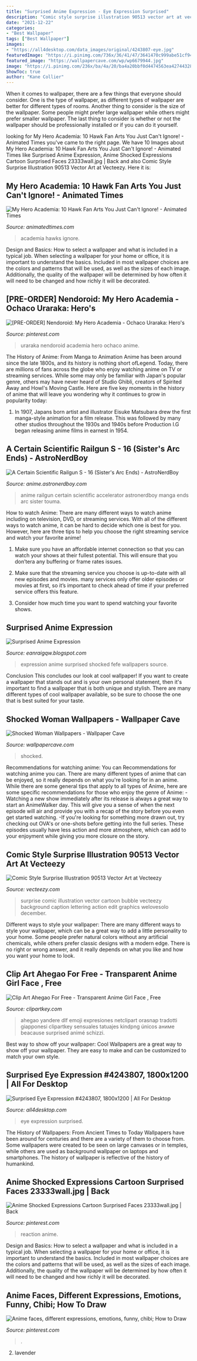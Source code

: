 ```yaml
---
title: "Surprised Anime Expression - Eye Expression Surprised"
description: "Comic style surprise illustration 90513 vector art at vecteezy"
date: "2021-12-22"
categories:
- "Best Wallpaper"
tags: ["Best Wallpaper"]
images:
- "https://all4desktop.com/data_images/original/4243807-eye.jpg"
featuredImage: "https://i.pinimg.com/736x/36/41/47/3641470c999abe51cf940d2e4c8e4879.jpg"
featured_image: "https://wallpapercave.com/wp/wp6679944.jpg"
image: "https://i.pinimg.com/236x/ba/4a/20/ba4a20bbf0d4474563ea42744328f2bb.jpg"
ShowToc: true
author: "Kane Collier"
---
```



When it comes to wallpaper, there are a few things that everyone should consider. One is the type of wallpaper, as different types of wallpaper are better for different types of rooms. Another thing to consider is the size of the wallpaper. Some people might prefer large wallpaper while others might prefer smaller wallpaper. The last thing to consider is whether or not the wallpaper should be professionally installed or if you can do it yourself.

	

		
looking for My Hero Academia: 10 Hawk Fan Arts You Just Can&#039;t Ignore! - Animated Times you've came to the right page. We have 10 Images about My Hero Academia: 10 Hawk Fan Arts You Just Can&#039;t Ignore! - Animated Times like Surprised Anime Expression, Anime Shocked Expressions Cartoon Surprised Faces 23333wall.jpg | Back and also Comic Style Surprise Illustration 90513 Vector Art at Vecteezy. Here it is:
		
    
## My Hero Academia: 10 Hawk Fan Arts You Just Can&#039;t Ignore! - Animated Times

<img loading=lazy src="https://www.animatedtimes.com/wp-content/uploads/2020/10/Hawks-Fanart-My-Hero-Academia-snowmiya-722x1024.jpg" onerror="this.onerror=null;this.src='https://tse2.mm.bing.net/th?id=OIP.gdWVxpZFMgBaqrrIH3QpkQHaKg&amp;pid=15.1';" alt="My Hero Academia: 10 Hawk Fan Arts You Just Can&#039;t Ignore! - Animated Times">

_Source: animatedtimes.com_

>academia hawks ignore. 

	

Design and Basics: How to select a wallpaper and what is included in a typical job.
When selecting a wallpaper for your home or office, it is important to understand the basics. Included in most wallpaper choices are the colors and patterns that will be used, as well as the sizes of each image. Additionally, the quality of the wallpaper will be determined by how often it will need to be changed and how richly it will be decorated.

    
## [PRE-ORDER] Nendoroid: My Hero Academia - Ochaco Uraraka: Hero&#039;s

<img loading=lazy src="https://i.pinimg.com/736x/36/41/47/3641470c999abe51cf940d2e4c8e4879.jpg" onerror="this.onerror=null;this.src='https://tse4.mm.bing.net/th?id=OIP.lNpP7EjS9sa49_DJgUzhwQHaJ4&amp;pid=15.1';" alt="[PRE-ORDER] Nendoroid: My Hero Academia - Ochaco Uraraka: Hero&#039;s">

_Source: pinterest.com_

>uraraka nendoroid academia hero ochaco anime. 

	

The History of Anime: From Manga to Animation
Anime has been around since the late 1800s, and its history is nothing short ofLegend. Today, there are millions of fans across the globe who enjoy watching anime on TV or streaming services. While some may only be familiar with Japan's popular genre, others may have never heard of Studio Ghibli, creators of Spirited Away and Howl's Moving Castle. Here are five key moments in the history of anime that will leave you wondering why it continues to grow in popularity today:
1) In 1907, Japans born artist and illustrator Eisuke Matsubara drew the first manga-style animation for a film release. This was followed by many other studios throughout the 1930s and 1940s before Production I.G began releasing anime films in earnest in 1954.

    
## A Certain Scientific Railgun S - 16 (Sister&#039;s Arc Ends) - AstroNerdBoy

<img loading=lazy src="http://anime.astronerdboy.com/wp-content/uploads/blogger/-UE4kQnrAwZQ/UfUoLtUNEdI/AAAAAAAAiWY/Dz-JICONCBM/s1600/01%2BAccelerator%2Bstunned.jpg" onerror="this.onerror=null;this.src='https://tse2.mm.bing.net/th?id=OIP.TwJpthDWm0Qze-BZBZalPwHaEK&amp;pid=15.1';" alt="A Certain Scientific Railgun S - 16 (Sister&#039;s Arc Ends) - AstroNerdBoy">

_Source: anime.astronerdboy.com_

>anime railgun certain scientific accelerator astronerdboy manga ends arc sister touma. 

	

How to watch Anime: There are many different ways to watch anime including on television, DVD, or streaming services.
With all of the different ways to watch anime, it can be hard to decide which one is best for you. However, here are three tips to help you choose the right streaming service and watch your favorite anime!
1. Make sure you have an affordable internet connection so that you can watch your shows at their fullest potential. This will ensure that you don’tera any buffering or frame rates issues.

2. Make sure that the streaming service you choose is up-to-date with all new episodes and movies. many services only offer older episodes or movies at first, so it’s important to check ahead of time if your preferred service offers this feature.

3. Consider how much time you want to spend watching your favorite shows.

    
## Surprised Anime Expression

<img loading=lazy src="http://24.media.tumblr.com/tumblr_m92k04UpWa1qfqgb9o1_500.png" onerror="this.onerror=null;this.src='https://tse2.mm.bing.net/th?id=OIP.TLHBF0wL72SiRsjIKYsvdgHaF6&amp;pid=15.1';" alt="Surprised Anime Expression">

_Source: eanraigqw.blogspot.com_

>expression anime surprised shocked fefe wallpapers source. 

	

Conclusion
This concludes our look at cool wallpaper! If you want to create a wallpaper that stands out and is your own personal statement, then it's important to find a wallpaper that is both unique and stylish. There are many different types of cool wallpaper available, so be sure to choose the one that is best suited for your taste.

    
## Shocked Woman Wallpapers - Wallpaper Cave

<img loading=lazy src="https://wallpapercave.com/wp/wp6679944.jpg" onerror="this.onerror=null;this.src='https://tse4.mm.bing.net/th?id=OIP.0uD-xJ_hIGjhceaI1iHdAQHaE8&amp;pid=15.1';" alt="Shocked Woman Wallpapers - Wallpaper Cave">

_Source: wallpapercave.com_

>shocked. 

	

Recommendations for watching anime: You can
Recommendations for watching anime you can. There are many different types of anime that can be enjoyed, so it really depends on what you're looking for in an anime. While there are some general tips that apply to all types of Anime, here are some specific recommendations for those who enjoy the genre of Anime: 
-Watching a new show immediately after its release is always a great way to start an AnimeWalker day. This will give you a sense of when the next episode will air and provide you with a recap of the story before you even get started watching. 
-If you're looking for something more drawn out, try checking out OVA's or one-shots before getting into the full series. These episodes usually have less action and more atmosphere, which can add to your enjoyment while giving you more closure on the story.

    
## Comic Style Surprise Illustration 90513 Vector Art At Vecteezy

<img loading=lazy src="https://static.vecteezy.com/system/resources/previews/000/090/513/non_2x/vector-comic-style-surprise-illustration.jpg" onerror="this.onerror=null;this.src='https://tse1.mm.bing.net/th?id=OIP.z4G9TuLo-adDbIKnPKgHnwHaFL&amp;pid=15.1';" alt="Comic Style Surprise Illustration 90513 Vector Art at Vecteezy">

_Source: vecteezy.com_

>surprise comic illustration vector cartoon bubble vecteezy background caption lettering action edit graphics welovesolo december. 

	

Different ways to style your wallpaper:
There are many different ways to style your wallpaper, which can be a great way to add a little personality to your home. Some people prefer natural colors without any artificial chemicals, while others prefer classic designs with a modern edge. There is no right or wrong answer, and it really depends on what you like and how you want your home to look.

    
## Clip Art Ahegao For Free - Transparent Anime Girl Face , Free

<img loading=lazy src="https://s.clipartkey.com/mpngs/s/156-1567188_ahegao-anime-girl-face-outline-yandere-ahegao-face.png" onerror="this.onerror=null;this.src='https://tse1.mm.bing.net/th?id=OIP.by0dC5EEYN-zVo1k2Nhl2AAAAA&amp;pid=15.1';" alt="Clip Art Ahegao For Free - Transparent Anime Girl Face , Free">

_Source: clipartkey.com_

>ahegao yandere dlf emoji expresiones netclipart orasnap tradotti giapponesi clipartkey sensuales tatuajes kindpng únicos аниме beacause surprised animé schizzi. 

	

Best way to show off your wallpaper:
Cool Wallpapers are a great way to show off your wallpaper. They are easy to make and can be customized to match your own style.

    
## Surprised Eye Expression #4243807, 1800x1200 | All For Desktop

<img loading=lazy src="https://all4desktop.com/data_images/original/4243807-eye.jpg" onerror="this.onerror=null;this.src='https://tse3.mm.bing.net/th?id=OIP.nLB3hW6JVARin5m5gLqemAHaE8&amp;pid=15.1';" alt="Surprised Eye Expression #4243807, 1800x1200 | All For Desktop">

_Source: all4desktop.com_

>eye expression surprised. 

	

The History of Wallpapers: From Ancient Times to Today
Wallpapers have been around for centuries and there are a variety of them to choose from. Some wallpapers were created to be seen on large canvases or in temples, while others are used as background wallpaper on laptops and smartphones. The history of wallpaper is reflective of the history of humankind.

    
## Anime Shocked Expressions Cartoon Surprised Faces 23333wall.jpg | Back

<img loading=lazy src="https://i.pinimg.com/236x/ba/4a/20/ba4a20bbf0d4474563ea42744328f2bb.jpg" onerror="this.onerror=null;this.src='https://tse4.mm.bing.net/th?id=OIP.X3fIQZn6zHgZRn7C6MWIFgAAAA&amp;pid=15.1';" alt="Anime Shocked Expressions Cartoon Surprised Faces 23333wall.jpg | Back">

_Source: pinterest.com_

>reaction anime. 

	

Design and Basics: How to select a wallpaper and what is included in a typical job.
When selecting a wallpaper for your home or office, it is important to understand the basics. Included in most wallpaper choices are the colors and patterns that will be used, as well as the sizes of each image. Additionally, the quality of the wallpaper will be determined by how often it will need to be changed and how richly it will be decorated.

    
## Anime Faces, Different Expressions, Emotions, Funny, Chibi; How To Draw

<img loading=lazy src="https://i.pinimg.com/736x/a2/5a/0b/a25a0b1612e6482fe9dcc6cd5e6a38b0--facial-expressions-manga-anime.jpg" onerror="this.onerror=null;this.src='https://tse4.mm.bing.net/th?id=OIP.eXRkaZoO2pH13BF5zXS7BQAAAA&amp;pid=15.1';" alt="Anime faces, different expressions, emotions, funny, chibi; How to Draw">

_Source: pinterest.com_

>. 

	

2. lavender 

